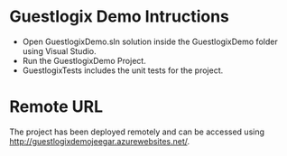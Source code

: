 # Guestlogix Demo Intructions
- Open GuestlogixDemo.sln solution inside the GuestlogixDemo folder using Visual Studio.
- Run the GuestlogixDemo Project.
- GuestlogixTests includes the unit tests for the project.

# Remote URL
The project has been deployed remotely and can be accessed using <http://guestlogixdemojeegar.azurewebsites.net/>.
